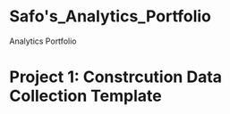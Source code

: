 # Safo's_Analytics_Portfolio
Analytics Portfolio

# Project 1: Constrcution Data Collection Template
